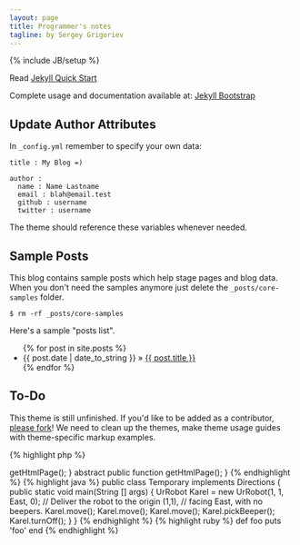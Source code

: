 ```yaml
---
layout: page
title: Programmer's notes
tagline: by Sergey Grigoriev
---
```

{% include JB/setup %}


Read [Jekyll Quick Start](http://jekyllbootstrap.com/usage/jekyll-quick-start.html)

Complete usage and documentation available at: [Jekyll Bootstrap](http://jekyllbootstrap.com)

## Update Author Attributes

In `_config.yml` remember to specify your own data:
    
    title : My Blog =)
    
    author :
      name : Name Lastname
      email : blah@email.test
      github : username
      twitter : username

The theme should reference these variables whenever needed.
    
## Sample Posts

This blog contains sample posts which help stage pages and blog data.
When you don't need the samples anymore just delete the `_posts/core-samples` folder.

    $ rm -rf _posts/core-samples

Here's a sample "posts list".

<ul class="posts">
  {% for post in site.posts %}
    <li><span>{{ post.date | date_to_string }}</span> &raquo; <a href="{{ BASE_PATH }}{{ post.url }}">{{ post.title }}</a></li>
  {% endfor %}
</ul>

## To-Do

This theme is still unfinished. If you'd like to be added as a contributor, [please fork](http://github.com/plusjade/jekyll-bootstrap)!
We need to clean up the themes, make theme usage guides with theme-specific markup examples.

{% highlight php %}
<?php
/**
 * Author: Sergey Grigoriev
 */

abstract class AbstractPage {
    public function printHtmlPage() {
        echo $this->getHtmlPage();
    }

    abstract public function getHtmlPage();
}
{% endhighlight %}

{% highlight java %}
public class Temporary implements Directions
{ 
	public static void main(String [] args)
	{
		UrRobot Karel = new UrRobot(1, 1, East, 0);
		// Deliver the robot to the origin (1,1),
		// facing East, with no beepers.
		Karel.move();
		Karel.move();
		Karel.move();
		Karel.pickBeeper();
		Karel.turnOff();
	}
}
{% endhighlight %}


{% highlight ruby %}
def foo
  puts 'foo'
end
{% endhighlight %}
